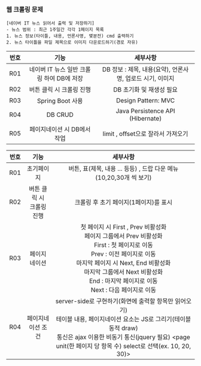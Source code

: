### 웹 크롤링 문제
```
[네이버 IT 뉴스 읽어서 출력 및 저장하기]
- 뉴스 범위 : 최근 1주일간 각각 1페이지 목록
1. 뉴스 정보(타이틀, 내용, 언론사명, 몇분전) cmd 출력하기
2. 뉴스 타이틀을 파일 제목으로 이미지 다운로드하기(경로 자유)
```

|번호|기능|세부사항|
|:---:|:---:|:---:|
| R01 | 네이버 IT 뉴스 일반 크롤링 하여 DB에 저장 | DB 정보 : 제목, 내용(요약), 언론사명, 업로드 시기, 이미지  |
| R02 | 버튼 클릭 시 크롤링 진행|DB 초기화 및 재생성 필요|
| R03 | Spring Boot 사용 | Design Pattern: MVC |
| R04 | DB CRUD  | Java Persistence API (Hibernate) |
| R05 | 페이지네이션 시 DB에서 작업| limit , offset으로 잘라서 가져오기 |

|번호|기능|세부사항|
|:---:|:---:|:---:|
| R01 | 초기페이지 | 버튼, 표(제목, 내용 ... 등등) , 드랍 다운 메뉴(10,20,30개 씩 보기) |
| R02 | 버튼 클릭 시 <br> 크롤링 진행|크롤링 후 초기 페이지(1페이지)를 표시|
| R03 | 페이지 네이션| 첫 페이지 시 First , Prev 비활성화 <br> 페이지 그룹에서 Prev 비활성화 <br> First : 첫 페이지로 이동 <br> Prev : 이전 페이지로 이동 <br> 마지막 페이지 시 Next, End 비활성화 <br> 마지막 그룹에서 Next 비활성화 <br> End : 마지막 페이지로 이동 <br> Next : 다음 페이지로 이동|
| R04 |	페이지네이션 조건 | server-side로 구현하기(화면에 출력할 항목만 읽어오기) <br> 테이블 내용, 페이지네이션 요소는 JS로 그리기(테이블 동적 draw) <br> 통신은 ajax 이용한 비동기 통신(jquery 필요) <page unit(한 페이지 당 항목 수) select로 선택(ex. 10, 20, 30)> |

